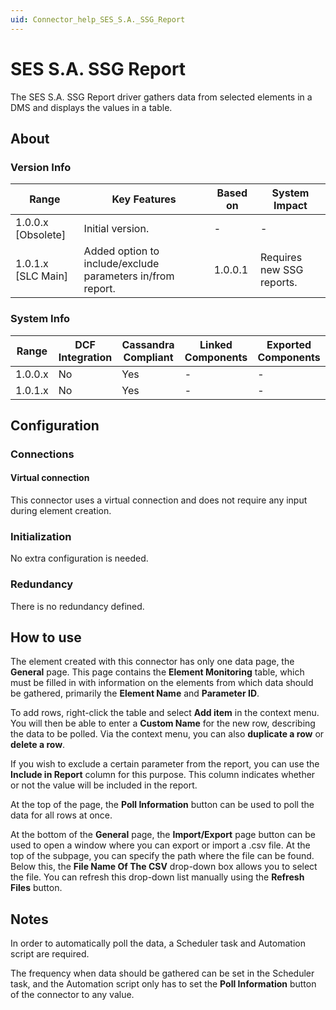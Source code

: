 ```yaml
---
uid: Connector_help_SES_S.A._SSG_Report
---
```


# SES S.A. SSG Report

The SES S.A. SSG Report driver gathers data from selected elements in a DMS and displays the values in a table.

## About

### Version Info

| **Range**            | **Key Features**                                           | **Based on** | **System Impact**         |
|----------------------|------------------------------------------------------------|--------------|---------------------------|
| 1.0.0.x \[Obsolete\] | Initial version.                                           | \-           | \-                        |
| 1.0.1.x \[SLC Main\] | Added option to include/exclude parameters in/from report. | 1.0.0.1      | Requires new SSG reports. |

### System Info

| **Range** | **DCF Integration** | **Cassandra Compliant** | **Linked Components** | **Exported Components** |
|-----------|---------------------|-------------------------|-----------------------|-------------------------|
| 1.0.0.x   | No                  | Yes                     | \-                    | \-                      |
| 1.0.1.x   | No                  | Yes                     | \-                    | \-                      |

## Configuration

### Connections

#### Virtual connection

This connector uses a virtual connection and does not require any input during element creation.

### Initialization

No extra configuration is needed.

### Redundancy

There is no redundancy defined.

## How to use

The element created with this connector has only one data page, the **General** page. This page contains the **Element Monitoring** table, which must be filled in with information on the elements from which data should be gathered, primarily the **Element Name** and **Parameter ID**.

To add rows, right-click the table and select **Add item** in the context menu. You will then be able to enter a **Custom Name** for the new row, describing the data to be polled. Via the context menu, you can also **duplicate a row** or **delete a row**.

If you wish to exclude a certain parameter from the report, you can use the **Include in Report** column for this purpose. This column indicates whether or not the value will be included in the report.

At the top of the page, the **Poll Information** button can be used to poll the data for all rows at once.

At the bottom of the **General** page, the **Import/Export** page button can be used to open a window where you can export or import a .csv file. At the top of the subpage, you can specify the path where the file can be found. Below this, the **File Name Of The CSV** drop-down box allows you to select the file. You can refresh this drop-down list manually using the **Refresh Files** button.

## Notes

In order to automatically poll the data, a Scheduler task and Automation script are required.

The frequency when data should be gathered can be set in the Scheduler task, and the Automation script only has to set the **Poll Information** button of the connector to any value.
